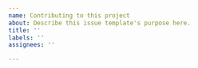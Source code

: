 ```yaml
---
name: Contributing to this project
about: Describe this issue template's purpose here.
title: ''
labels: ''
assignees: ''

---
```



